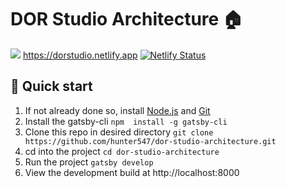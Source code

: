 # DOR Studio Architecture :house:
![](https://dorstudio.netlify.app/icons/icon-144x144.png?v=c6ecc4671cdb2c68474ab2642a5b1fdb)
https://dorstudio.netlify.app
[![Netlify Status](https://api.netlify.com/api/v1/badges/6bed18e4-624f-4e3c-ba8e-eb747fd351f6/deploy-status)](https://app.netlify.com/sites/dorstudio/deploys)

##  🚀 Quick start

 1. If not already done so, install [Node.js](https://www.gatsbyjs.com/docs/tutorial/part-0/#nodejs) and [Git](https://www.gatsbyjs.com/docs/tutorial/part-0/#git)
 2. Install the gatsby-cli  `npm  install -g gatsby-cli`
 3. Clone this repo in desired directory  `git clone https://github.com/hunter547/dor-studio-architecture.git`
 4. cd into the project `cd dor-studio-architecture`
 5. Run the project `gatsby develop`
 6. View the development build at http://localhost:8000